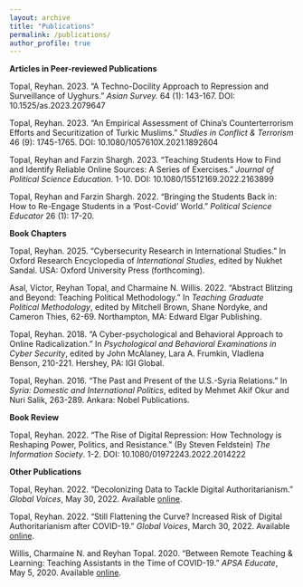 ```yaml
---
layout: archive
title: "Publications"
permalink: /publications/
author_profile: true
---
```


**Articles in Peer-reviewed Publications**

Topal, Reyhan. 2023. “A Techno-Docility Approach to Repression and Surveillance of Uyghurs.” <i>Asian Survey.</i> 64 (1): 143-167. DOI: 10.1525/as.2023.2079647

Topal, Reyhan. 2023. “An Empirical Assessment of China’s Counterterrorism Efforts and Securitization of Turkic Muslims.” <i>Studies in Conflict & Terrorism</i> 46 (9): 1745-1765. DOI: 10.1080/1057610X.2021.1892604

Topal, Reyhan and Farzin Shargh. 2023. “Teaching Students How to Find and Identify Reliable Online Sources: A Series of Exercises.” <i>Journal of Political Science Education</i>. 1-10. DOI: 10.1080/15512169.2022.2163899

Topal, Reyhan and Farzin Shargh. 2022. “Bringing the Students Back in: How to Re-Engage Students in a ‘Post-Covid’ World.” <i>Political Science Educator</i> 26 (1): 17-20.

**Book Chapters**

Topal, Reyhan. 2025. “Cybersecurity Research in International Studies.” In Oxford Research Encyclopedia of <i>International Studies</i>, edited by Nukhet Sandal. USA: Oxford University Press (forthcoming).

Asal, Victor, Reyhan Topal, and Charmaine N. Willis. 2022. “Abstract Blitzing and Beyond: Teaching Political Methodology.” In <i>Teaching Graduate Political Methodology</i>, edited by Mitchell Brown, Shane Nordyke, and Cameron Thies, 62-69. Northampton, MA: Edward Elgar Publishing.

Topal, Reyhan. 2018. “A Cyber-psychological and Behavioral Approach to Online Radicalization.” In <i>Psychological and Behavioral Examinations in Cyber Security</i>, edited by John McAlaney, Lara A. Frumkin, Vladlena Benson, 210-221. Hershey, PA: IGI Global.

Topal, Reyhan. 2016. “The Past and Present of the U.S.-Syria Relations.” In <i>Syria: Domestic and International Politics</i>, edited by Mehmet Akif Okur and Nuri Salik, 263-289. Ankara: Nobel Publications.

**Book Review**

Topal, Reyhan. 2022. “The Rise of Digital Repression: How Technology is Reshaping Power, Politics, and Resistance.”
(By Steven Feldstein) <i>The Information Society</i>. 1-2. DOI: 10.1080/01972243.2022.2014222

**Other Publications**

Topal, Reyhan. 2022. “Decolonizing Data to Tackle Digital Authoritarianism.” <i>Global Voices</i>, May 30, 2022. Available [online](https://globalvoices.org/2022/06/02/decolonizing-data-to-tackle-digital-authoritarianism/).

Topal, Reyhan. 2022. “Still Flattening the Curve? Increased Risk of Digital Authoritarianism after COVID-19.” <i>Global
Voices</i>, March 30, 2022. Available [online](https://globalvoices.org/2022/03/30/still-flattening-the-curve-increased-risk-of-digital-authoritarianism-after-covid-19/).

Willis, Charmaine N. and Reyhan Topal. 2020. “Between Remote Teaching & Learning: Teaching Assistants in the
Time of COVID-19.” <i>APSA Educate</i>, May 5, 2020. Available [online](https://educate.apsanet.org/between-remote-teaching-learning-teaching-assistants-in-the-time-of-covid-19/).
